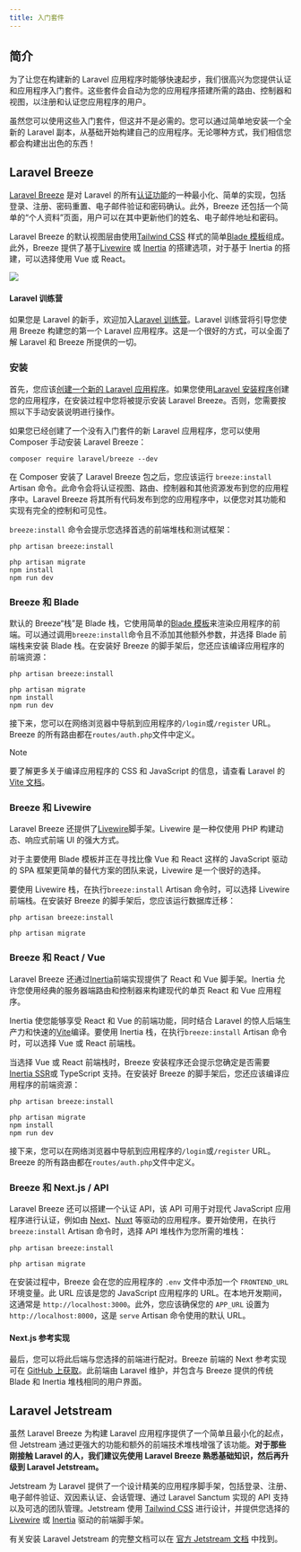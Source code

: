 ```yaml
---
title: 入门套件
---
```


## 简介

为了让您在构建新的 Laravel 应用程序时能够快速起步，我们很高兴为您提供认证和应用程序入门套件。这些套件会自动为您的应用程序搭建所需的路由、控制器和视图，以注册和认证您应用程序的用户。

虽然您可以使用这些入门套件，但这并不是必需的。您可以通过简单地安装一个全新的 Laravel 副本，从基础开始构建自己的应用程序。无论哪种方式，我们相信您都会构建出出色的东西！

## Laravel Breeze

[Laravel Breeze](https://github.com/laravel/breeze) 是对 Laravel 的所有[认证功能](/docs/{{version}}/authentication)的一种最小化、简单的实现，包括登录、注册、密码重置、电子邮件验证和密码确认。此外，Breeze 还包括一个简单的“个人资料”页面，用户可以在其中更新他们的姓名、电子邮件地址和密码。

Laravel Breeze 的默认视图层由使用[Tailwind CSS](https://tailwindcss.com) 样式的简单[Blade 模板](/docs/{{version}}/blade)组成。此外，Breeze 提供了基于[Livewire](https://livewire.laravel.com) 或 [Inertia](https://inertiajs.com) 的搭建选项，对于基于 Inertia 的搭建，可以选择使用 Vue 或 React。

<img src="https://laravel.com/img/docs/breeze-register.png">

#### Laravel 训练营

如果您是 Laravel 的新手，欢迎加入[Laravel 训练营](https://bootcamp.laravel.com)。Laravel 训练营将引导您使用 Breeze 构建您的第一个 Laravel 应用程序。这是一个很好的方式，可以全面了解 Laravel 和 Breeze 所提供的一切。

### 安装

首先，您应该[创建一个新的 Laravel 应用程序](/docs/{{version}}/installation)。如果您使用[Laravel 安装程序](/docs/{{version}}/installation#creating-a-laravel-project)创建您的应用程序，在安装过程中您将被提示安装 Laravel Breeze。否则，您需要按照以下手动安装说明进行操作。

如果您已经创建了一个没有入门套件的新 Laravel 应用程序，您可以使用 Composer 手动安装 Laravel Breeze：

```shell
composer require laravel/breeze --dev
```

在 Composer 安装了 Laravel Breeze 包之后，您应该运行 `breeze:install` Artisan 命令。此命令会将认证视图、路由、控制器和其他资源发布到您的应用程序中。Laravel Breeze 将其所有代码发布到您的应用程序中，以便您对其功能和实现有完全的控制和可见性。

`breeze:install` 命令会提示您选择首选的前端堆栈和测试框架：

```shell
php artisan breeze:install

php artisan migrate
npm install
npm run dev
```
### Breeze 和 Blade

默认的 Breeze“栈”是 Blade 栈，它使用简单的[Blade 模板](/docs/{{version}}/blade)来渲染应用程序的前端。可以通过调用`breeze:install`命令且不添加其他额外参数，并选择 Blade 前端栈来安装 Blade 栈。在安装好 Breeze 的脚手架后，您还应该编译应用程序的前端资源：

```shell
php artisan breeze:install

php artisan migrate
npm install
npm run dev
```

接下来，您可以在网络浏览器中导航到应用程序的`/login`或`/register` URL。Breeze 的所有路由都在`routes/auth.php`文件中定义。

> [!NOTE]  
> 要了解更多关于编译应用程序的 CSS 和 JavaScript 的信息，请查看 Laravel 的[Vite 文档](/docs/{{version}}/vite#running-vite)。

### Breeze 和 Livewire

Laravel Breeze 还提供了[Livewire](https://livewire.laravel.com)脚手架。Livewire 是一种仅使用 PHP 构建动态、响应式前端 UI 的强大方式。

对于主要使用 Blade 模板并正在寻找比像 Vue 和 React 这样的 JavaScript 驱动的 SPA 框架更简单的替代方案的团队来说，Livewire 是一个很好的选择。

要使用 Livewire 栈，在执行`breeze:install` Artisan 命令时，可以选择 Livewire 前端栈。在安装好 Breeze 的脚手架后，您应该运行数据库迁移：

```shell
php artisan breeze:install

php artisan migrate
```

### Breeze 和 React / Vue

Laravel Breeze 还通过[Inertia](https://inertiajs.com)前端实现提供了 React 和 Vue 脚手架。Inertia 允许您使用经典的服务器端路由和控制器来构建现代的单页 React 和 Vue 应用程序。

Inertia 使您能够享受 React 和 Vue 的前端功能，同时结合 Laravel 的惊人后端生产力和快速的[Vite](https://vitejs.dev)编译。要使用 Inertia 栈，在执行`breeze:install` Artisan 命令时，可以选择 Vue 或 React 前端栈。

当选择 Vue 或 React 前端栈时，Breeze 安装程序还会提示您确定是否需要[Inertia SSR](https://inertiajs.com/server-side-rendering)或 TypeScript 支持。在安装好 Breeze 的脚手架后，您还应该编译应用程序的前端资源：

```shell
php artisan breeze:install

php artisan migrate
npm install
npm run dev
```

接下来，您可以在网络浏览器中导航到应用程序的`/login`或`/register` URL。Breeze 的所有路由都在`routes/auth.php`文件中定义。
### Breeze 和 Next.js / API

Laravel Breeze 还可以搭建一个认证 API，该 API 可用于对现代 JavaScript 应用程序进行认证，例如由 [Next](https://nextjs.org)、[Nuxt](https://nuxt.com) 等驱动的应用程序。要开始使用，在执行 `breeze:install` Artisan 命令时，选择 API 堆栈作为您所需的堆栈：

```shell
php artisan breeze:install

php artisan migrate
```

在安装过程中，Breeze 会在您的应用程序的 `.env` 文件中添加一个 `FRONTEND_URL` 环境变量。此 URL 应该是您的 JavaScript 应用程序的 URL。在本地开发期间，这通常是 `http://localhost:3000`。此外，您应该确保您的 `APP_URL` 设置为 `http://localhost:8000`，这是 `serve` Artisan 命令使用的默认 URL。

#### Next.js 参考实现

最后，您可以将此后端与您选择的前端进行配对。Breeze 前端的 Next 参考实现可在 [GitHub 上获取](https://github.com/laravel/breeze-next)。此前端由 Laravel 维护，并包含与 Breeze 提供的传统 Blade 和 Inertia 堆栈相同的用户界面。

## Laravel Jetstream

虽然 Laravel Breeze 为构建 Laravel 应用程序提供了一个简单且最小化的起点，但 Jetstream 通过更强大的功能和额外的前端技术堆栈增强了该功能。**对于那些刚接触 Laravel 的人，我们建议先使用 Laravel Breeze 熟悉基础知识，然后再升级到 Laravel Jetstream。**

Jetstream 为 Laravel 提供了一个设计精美的应用程序脚手架，包括登录、注册、电子邮件验证、双因素认证、会话管理、通过 Laravel Sanctum 实现的 API 支持以及可选的团队管理。Jetstream 使用 [Tailwind CSS](https://tailwindcss.com) 进行设计，并提供您选择的 [Livewire](https://livewire.laravel.com) 或 [Inertia](https://inertiajs.com) 驱动的前端脚手架。

有关安装 Laravel Jetstream 的完整文档可以在 [官方 Jetstream 文档](https://jetstream.laravel.com) 中找到。